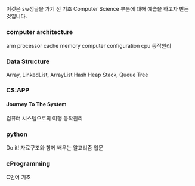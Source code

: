 이것은 sw정글을 가기 전 기초 Computer Science 부분에 대해 예습을 하고자 만든 것입니다.

### computer architecture

arm processor
cache memory
computer configuration
cpu 동작원리

### Data Structure

Array, LinkedList, ArrayList
Hash
Heap
Stack, Queue
Tree

### CS:APP

#### Journey To The System

컴퓨터 시스템으로의 여행
동작원리

### python

Do it! 자료구조와 함께 배우는 알고리즘 입문

### cProgramming

C언어 기초
